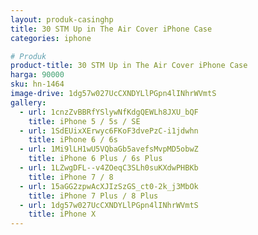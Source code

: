 ```yaml
---
layout: produk-casinghp
title: 30 STM Up in The Air Cover iPhone Case
categories: iphone

# Produk
product-title: 30 STM Up in The Air Cover iPhone Case
harga: 90000
sku: hn-1464
image-drive: 1dg57w027UcCXNDYLlPGpn4lINhrWVmtS
gallery:
  - url: 1cnzZvBBRfYSlywNfKdgQEWLh8JXU_bQF
    title: iPhone 5 / 5s / SE
  - url: 1SdEUixXErwyc6FKoF3dvePzC-i1jdwhn
    title: iPhone 6 / 6s
  - url: 1Mi9lLH1wU5VQbaGb5avefsMvpMD5obwZ
    title: iPhone 6 Plus / 6s Plus
  - url: 1LZwgDFL--v4ZOeqC3SLh0suKXdwPHBKb
    title: iPhone 7 / 8
  - url: 15aGG2zpwAcXJIzSzGS_ct0-2k_j3MbOk
    title: iPhone 7 Plus / 8 Plus
  - url: 1dg57w027UcCXNDYLlPGpn4lINhrWVmtS
    title: iPhone X
---
```

